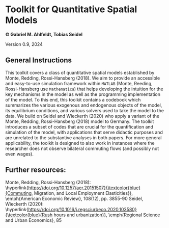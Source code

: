 # Toolkit for Quantitative Spatial Models

**© Gabriel M. Ahlfeldt, Tobias Seidel**

Version 0.9, 2024

## General Instructions

This toolkit covers a class of quantitative spatial models established by Monte, Redding, Rossi-Hansberg (2018). We aim to provide an accessible and easy-to-use simulation framework within `MATLAB` (Monte, Reeding, Rossi-Hansberg use `Mathematica`) that helps developing the intuition for the key mechanisms in the model as well as the programming implementation of the model. To this end, this toolkit contains a codebook which summarizes the various exogenous and endogenous objects of the model, its equilibrium conditions, and various solvers used to take the model to the data. We build on Seidel and Wieckerth (2020) who apply a variant of the Monte, Redding, Rossi-Hansberg (2018) model to Germany. The toolkit introduces a subset of codes that are crucial for the quantification and simulation of the model, with applications that serve didactic purposes and are unrelated to the substantive analyses in both papers. For more general applicability, the toolkit is designed to also work in instances where the researcher does not observe bilateral commuting flows (and possibly not even wages). 

## Further resources:

 Monte, Redding, Rossi-Hansberg (2018): \hyperlink{https://doi.org/10.1257/aer.20151507}{\textcolor{blue}{Commuting, Migration, and Local Employment Elasticities}}, \emph{American Economic Review}, 108(12), pp. 3855-90
 Seidel, Wieckerth (2020): \hyperlink{https://doi.org/10.1016/j.regsciurbeco.2020.103580}{\textcolor{blue}{Rush hours and urbanization}}, \emph{Regional Science and Urban Economics}, 85

